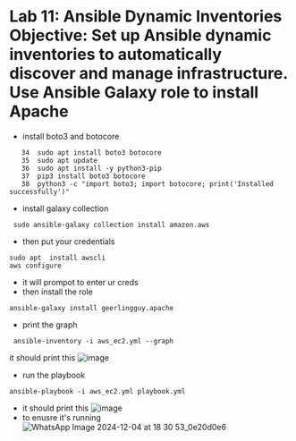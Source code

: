 # Lab 11: Ansible Dynamic Inventories Objective: Set up Ansible dynamic inventories to automatically discover and manage  infrastructure. Use Ansible Galaxy role to install Apache
- install boto3 and botocore
```
   34  sudo apt install boto3 botocore 
   35  sudo apt update
   36  sudo apt install -y python3-pip 
   37  pip3 install boto3 botocore 
   38  python3 -c "import boto3; import botocore; print('Installed successfully')"

```
- install galaxy collection
```
 sudo ansible-galaxy collection install amazon.aws 
```
- then put your credentials
```
sudo apt  install awscli
aws configure
```
- it will prompot to enter ur creds
- then install the role
```
ansible-galaxy install geerlingguy.apache
```
- print the graph
```
 ansible-inventory -i aws_ec2.yml --graph
```
it should print this 
![image](https://github.com/user-attachments/assets/c99dd7f3-e076-4f6f-a231-996dd5fd2a8d)
- run the playbook
```
ansible-playbook -i aws_ec2.yml playbook.yml 
```
- it should print this
![image](https://github.com/user-attachments/assets/aebd8f35-439a-4095-9fe9-2984586671d9)
- to enusre it's running
![WhatsApp Image 2024-12-04 at 18 30 53_0e20d0e6](https://github.com/user-attachments/assets/81b6d818-89d0-475b-a5a1-ba36957dae25)

